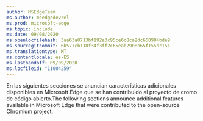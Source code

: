 ```yaml
---
author: MSEdgeTeam
ms.author: msedgedevrel
ms.prod: microsoft-edge
ms.topic: include
ms.date: 09/08/2020
ms.openlocfilehash: 3aa63a0713bf192e3c95ce6c8ca2dc660984bde9
ms.sourcegitcommit: 6b577cb118f34f3ff2c65eab2908b65f155dc151
ms.translationtype: MT
ms.contentlocale: es-ES
ms.lasthandoff: 09/09/2020
ms.locfileid: "11004259"
---
```

<span data-ttu-id="473d2-101">En las siguientes secciones se anuncian características adicionales disponibles en Microsoft Edge que se han contribuido al proyecto de cromo de código abierto.</span><span class="sxs-lookup"><span data-stu-id="473d2-101">The following sections announce additional features available in Microsoft Edge that were contributed to the open-source Chromium project.</span></span>  

